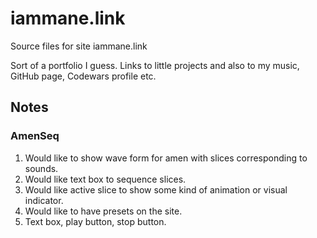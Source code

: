# iammane.link
Source files for site iammane.link

Sort of a portfolio I guess. Links to little projects and also to my music, GitHub page, Codewars profile etc.

## Notes

### AmenSeq

1) Would like to show wave form for amen with slices corresponding to sounds.
2) Would like text box to sequence slices.
3) Would like active slice to show some kind of animation or visual indicator.
4) Would like to have presets on the site.
5) Text box, play button, stop button.
